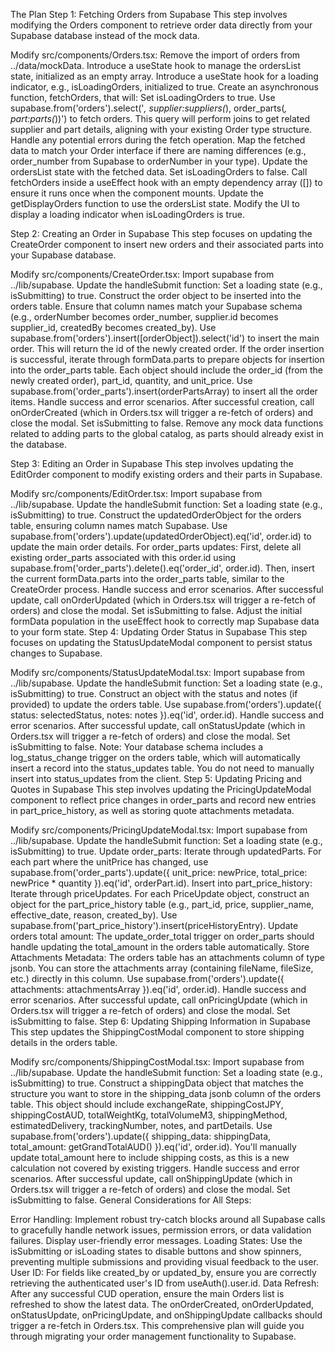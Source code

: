 The Plan
Step 1: Fetching Orders from Supabase
This step involves modifying the Orders component to retrieve order data directly from your Supabase database instead of the mock data.

Modify src/components/Orders.tsx:
Remove the import of orders from ../data/mockData.
Introduce a useState hook to manage the ordersList state, initialized as an empty array.
Introduce a useState hook for a loading indicator, e.g., isLoadingOrders, initialized to true.
Create an asynchronous function, fetchOrders, that will:
Set isLoadingOrders to true.
Use supabase.from('orders').select('*, supplier:suppliers(*), order_parts(*, part:parts(*))') to fetch orders. This query will perform joins to get related supplier and part details, aligning with your existing Order type structure.
Handle any potential errors during the fetch operation.
Map the fetched data to match your Order interface if there are naming differences (e.g., order_number from Supabase to orderNumber in your type).
Update the ordersList state with the fetched data.
Set isLoadingOrders to false.
Call fetchOrders inside a useEffect hook with an empty dependency array ([]) to ensure it runs once when the component mounts.
Update the getDisplayOrders function to use the ordersList state.
Modify the UI to display a loading indicator when isLoadingOrders is true.

Step 2: Creating an Order in Supabase
This step focuses on updating the CreateOrder component to insert new orders and their associated parts into your Supabase database.

Modify src/components/CreateOrder.tsx:
Import supabase from ../lib/supabase.
Update the handleSubmit function:
Set a loading state (e.g., isSubmitting) to true.
Construct the order object to be inserted into the orders table. Ensure that column names match your Supabase schema (e.g., orderNumber becomes order_number, supplier.id becomes supplier_id, createdBy becomes created_by).
Use supabase.from('orders').insert([orderObject]).select('id') to insert the main order. This will return the id of the newly created order.
If the order insertion is successful, iterate through formData.parts to prepare objects for insertion into the order_parts table. Each object should include the order_id (from the newly created order), part_id, quantity, and unit_price.
Use supabase.from('order_parts').insert(orderPartsArray) to insert all the order items.
Handle success and error scenarios.
After successful creation, call onOrderCreated (which in Orders.tsx will trigger a re-fetch of orders) and close the modal.
Set isSubmitting to false.
Remove any mock data functions related to adding parts to the global catalog, as parts should already exist in the database.

Step 3: Editing an Order in Supabase
This step involves updating the EditOrder component to modify existing orders and their parts in Supabase.

Modify src/components/EditOrder.tsx:
Import supabase from ../lib/supabase.
Update the handleSubmit function:
Set a loading state (e.g., isSubmitting) to true.
Construct the updatedOrderObject for the orders table, ensuring column names match Supabase.
Use supabase.from('orders').update(updatedOrderObject).eq('id', order.id) to update the main order details.
For order_parts updates:
First, delete all existing order_parts associated with this order.id using supabase.from('order_parts').delete().eq('order_id', order.id).
Then, insert the current formData.parts into the order_parts table, similar to the CreateOrder process.
Handle success and error scenarios.
After successful update, call onOrderUpdated (which in Orders.tsx will trigger a re-fetch of orders) and close the modal.
Set isSubmitting to false.
Adjust the initial formData population in the useEffect hook to correctly map Supabase data to your form state.
Step 4: Updating Order Status in Supabase
This step focuses on updating the StatusUpdateModal component to persist status changes to Supabase.

Modify src/components/StatusUpdateModal.tsx:
Import supabase from ../lib/supabase.
Update the handleSubmit function:
Set a loading state (e.g., isSubmitting) to true.
Construct an object with the status and notes (if provided) to update the orders table.
Use supabase.from('orders').update({ status: selectedStatus, notes: notes }).eq('id', order.id).
Handle success and error scenarios.
After successful update, call onStatusUpdate (which in Orders.tsx will trigger a re-fetch of orders) and close the modal.
Set isSubmitting to false.
Note: Your database schema includes a log_status_change trigger on the orders table, which will automatically insert a record into the status_updates table. You do not need to manually insert into status_updates from the client.
Step 5: Updating Pricing and Quotes in Supabase
This step involves updating the PricingUpdateModal component to reflect price changes in order_parts and record new entries in part_price_history, as well as storing quote attachments metadata.

Modify src/components/PricingUpdateModal.tsx:
Import supabase from ../lib/supabase.
Update the handleSubmit function:
Set a loading state (e.g., isSubmitting) to true.
Update order_parts: Iterate through updatedParts. For each part where the unitPrice has changed, use supabase.from('order_parts').update({ unit_price: newPrice, total_price: newPrice * quantity }).eq('id', orderPart.id).
Insert into part_price_history: Iterate through priceUpdates. For each PriceUpdate object, construct an object for the part_price_history table (e.g., part_id, price, supplier_name, effective_date, reason, created_by). Use supabase.from('part_price_history').insert(priceHistoryEntry).
Update orders total amount: The update_order_total trigger on order_parts should handle updating the total_amount in the orders table automatically.
Store Attachments Metadata: The orders table has an attachments column of type jsonb. You can store the attachments array (containing fileName, fileSize, etc.) directly in this column. Use supabase.from('orders').update({ attachments: attachmentsArray }).eq('id', order.id).
Handle success and error scenarios.
After successful update, call onPricingUpdate (which in Orders.tsx will trigger a re-fetch of orders) and close the modal.
Set isSubmitting to false.
Step 6: Updating Shipping Information in Supabase
This step updates the ShippingCostModal component to store shipping details in the orders table.

Modify src/components/ShippingCostModal.tsx:
Import supabase from ../lib/supabase.
Update the handleSubmit function:
Set a loading state (e.g., isSubmitting) to true.
Construct a shippingData object that matches the structure you want to store in the shipping_data jsonb column of the orders table. This object should include exchangeRate, shippingCostJPY, shippingCostAUD, totalWeightKg, totalVolumeM3, shippingMethod, estimatedDelivery, trackingNumber, notes, and partDetails.
Use supabase.from('orders').update({ shipping_data: shippingData, total_amount: getGrandTotalAUD() }).eq('id', order.id). You'll manually update total_amount here to include shipping costs, as this is a new calculation not covered by existing triggers.
Handle success and error scenarios.
After successful update, call onShippingUpdate (which in Orders.tsx will trigger a re-fetch of orders) and close the modal.
Set isSubmitting to false.
General Considerations for All Steps:

Error Handling: Implement robust try-catch blocks around all Supabase calls to gracefully handle network issues, permission errors, or data validation failures. Display user-friendly error messages.
Loading States: Use the isSubmitting or isLoading states to disable buttons and show spinners, preventing multiple submissions and providing visual feedback to the user.
User ID: For fields like created_by or updated_by, ensure you are correctly retrieving the authenticated user's ID from useAuth().user.id.
Data Refresh: After any successful CUD operation, ensure the main Orders list is refreshed to show the latest data. The onOrderCreated, onOrderUpdated, onStatusUpdate, onPricingUpdate, and onShippingUpdate callbacks should trigger a re-fetch in Orders.tsx.
This comprehensive plan will guide you through migrating your order management functionality to Supabase.